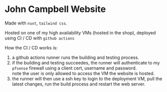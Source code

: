 # John Campbell Website

Made with `nuxt`, `tailwind css`.

Hosted on one of my high availability VMs (hosted in the shop), deployed using CI / CD with `github actions`

How the CI / CD works is:
  1) a github actions runner runs the building and testing process.
  2) if the building and testing succeedes, the runner will authenticate to my `pfsense` firewall using a client cert, username and password.  
    note the user is only allowed to access the VM the website is hosted.
  3) the runner will then use a ssh key to login to the deployment VM, pull the latest changes, run the build process and restart the web server.
